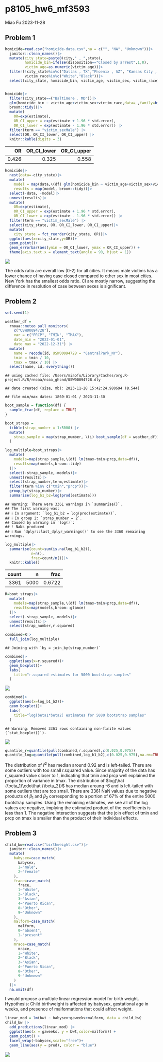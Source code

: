 p8105_hw6_mf3593
================
Miao Fu
2023-11-28

## Problem 1

``` r
homicide=read.csv("homicide-data.csv",na = c("", "NA", "Unknown"))|>
  janitor::clean_names()|>
  mutate(city_state=paste0(city," , ",state),
         homicide_bin=ifelse(disposition=="Closed by arrest",1,0),
         victim_age=as.numeric(victim_age))|>
  filter(!city_state%in%c("Dallas , TX","Phoenix , AZ", "Kansas City , MO", "Tulsa , AL"),
         victim_race%in%c("White","Black"))|>
  select(city_state, homicide_bin, victim_age, victim_sex, victim_race)


homicide|>
  filter(city_state==("Baltimore , MD"))|>
  glm(homicide_bin ~ victim_age+victim_sex+victim_race,data=_,family=binomial())|>
  broom::tidy()|>
  mutate(
    OR=exp(estimate),
    OR_CI_upper = exp(estimate + 1.96 * std.error),
    OR_CI_lower = exp(estimate - 1.96 * std.error)) |> 
  filter(term == "victim_sexMale") |> 
  select(OR, OR_CI_lower, OR_CI_upper) |>
  knitr::kable(digits = 3)
```

|    OR | OR_CI_lower | OR_CI_upper |
|------:|------------:|------------:|
| 0.426 |       0.325 |       0.558 |

``` r
homicide|>
  nest(data=-city_state)|>
  mutate(
    model = map(data,\(df) glm(homicide_bin ~ victim_age+victim_sex+victim_race,data=df,family=binomial())),
    results = map(model, broom::tidy))|>
  select(-data, -model)|> 
  unnest(results)|>
  mutate(
    OR=exp(estimate),
    OR_CI_upper = exp(estimate + 1.96 * std.error),
    OR_CI_lower = exp(estimate - 1.96 * std.error)) |> 
  filter(term == "victim_sexMale") |> 
  select(city_state, OR, OR_CI_lower, OR_CI_upper)|>
  mutate(
    city_state = fct_reorder(city_state, OR))|>
  ggplot(aes(x=city_state,y=OR))+
  geom_point()+
  geom_errorbar(aes(ymin = OR_CI_lower, ymax = OR_CI_upper)) + 
  theme(axis.text.x = element_text(angle = 90, hjust = 1))
```

![](p8105_hw6_mf3593_files/figure-gfm/unnamed-chunk-1-1.png)<!-- -->

The odds ratio are overall low (0-2) for all cities. It means male
victims has a lower chance of having case closed compared to other sex
in most cities. New York has the smallest odds ratio. CI are mostly
narrow, suggesting the difference in resolution of case between sexes is
significant.

## Problem 2

``` r
set.seed(1)

weather_df = 
  rnoaa::meteo_pull_monitors(
    c("USW00094728"),
    var = c("PRCP", "TMIN", "TMAX"), 
    date_min = "2022-01-01",
    date_max = "2022-12-31") |>
  mutate(
    name = recode(id, USW00094728 = "CentralPark_NY"),
    tmin = tmin / 10,
    tmax = tmax / 10) |>
  select(name, id, everything())
```

    ## using cached file: /Users/miaofu/Library/Caches/org.R-project.R/R/rnoaa/noaa_ghcnd/USW00094728.dly

    ## date created (size, mb): 2023-11-28 15:42:24.980694 (8.544)

    ## file min/max dates: 1869-01-01 / 2023-11-30

``` r
boot_sample = function(df) {
  sample_frac(df, replace = TRUE)
}

boot_straps = 
  tibble(strap_number = 1:5000) |> 
  mutate(
    strap_sample = map(strap_number, \(i) boot_sample(df = weather_df))
  )

log_multiple=boot_straps|>
  mutate(
    models=map(strap_sample,\(df) lm(tmax~tmin+prcp,data=df)),
    results=map(models,broom::tidy)
  )|>
  select(-strap_sample,-models)|>
  unnest(results)|>
  select(strap_number,term,estimate)|>
  filter(term %in% c("tmin","prcp"))|>
  group_by(strap_number)|>
  summarise(log_b1_b2=log(prod(estimate)))
```

    ## Warning: There were 3361 warnings in `summarise()`.
    ## The first warning was:
    ## ℹ In argument: `log_b1_b2 = log(prod(estimate))`.
    ## ℹ In group 2: `strap_number = 2`.
    ## Caused by warning in `log()`:
    ## ! NaNs produced
    ## ℹ Run `dplyr::last_dplyr_warnings()` to see the 3360 remaining warnings.

``` r
log_multiple|>
  summarise(count=sum(is.na(log_b1_b2)),
            n=n(),
            frac=count/n())|>
  knitr::kable()
```

| count |    n |   frac |
|------:|-----:|-------:|
|  3361 | 5000 | 0.6722 |

``` r
R=boot_straps|>
  mutate(
    models=map(strap_sample,\(df) lm(tmax~tmin+prcp,data=df)),
    results=map(models,broom::glance)
  )|>
  select(-strap_sample,-models)|>
  unnest(results)|>
  select(strap_number,r.squared)

combined=R|>
  full_join(log_multiple)
```

    ## Joining with `by = join_by(strap_number)`

``` r
combined|>
  ggplot(aes(x=r.squared))+
  geom_boxplot()+
  labs(
    title="r.squared estimates for 5000 bootstrap samples"
  )
```

![](p8105_hw6_mf3593_files/figure-gfm/unnamed-chunk-2-1.png)<!-- -->

``` r
combined|>
  ggplot(aes(x=log_b1_b2))+
  geom_boxplot()+
  labs(
    title="log(beta1*beta2) estimates for 5000 bootstrap samples"
  )
```

    ## Warning: Removed 3361 rows containing non-finite values (`stat_boxplot()`).

![](p8105_hw6_mf3593_files/figure-gfm/unnamed-chunk-2-2.png)<!-- -->

``` r
quantile_r=quantile(pull(combined,r.squared),c(0.025,0.975))
quantile_log=quantile(pull(combined,log_b1_b2),c(0.025,0.975),na.rm=TRUE)
```

The distribution of $\hat r^2$ has median around 0.92 and is
left-tailed. There are some outliers with too small r.squared value.
Since majority of the data has r_squared value closer to 1, indicating
that tmin and prcp well explained the proportion of variance in tmax.
The distribution of $log(\hat {\beta_1}\cdot\hat {\beta_2})$ has median
aroung -6 and is left-tailed with some outliers that are too small.
There are 3361 NaN values due to negative products of $\beta_1$ and
$\beta_2$ corresponding to a portion of 67% of the entire 5000 bootstrap
samples. Using the remaining estimates, we see all of the log values are
negative, implying the estimated product of the coefficients is less
than 1. The negative interaction suggests that the join effect of tmin
and prcp on tmax is smaller than the product of their individual
effects.

## Problem 3

``` r
child_bw=read.csv("birthweight.csv")|>
  janitor::clean_names()|>
  mutate(
    babysex=case_match(
      babysex,
      1~"male",
      2~"female"
    ),
    frace=case_match(
      frace,
      1~"White",
      2~"Black",
      3~"Asian",
      4~"Puerto Rican",
      8~"Other",
      9~"Unknown"
    ),
    malform=case_match(
      malform,
      0~"absent",
      1~"present"
    ),
    mrace=case_match(
      mrace,
      1~"White",
      2~"Black",
      3~"Asian",
      4~"Puerto Rican",
      8~"Other",
      9~"Unknown"
    )
  )|>
  na.omit(df)
```

I would propose a multiple linear regression model for birth weight.  
Hypothesis: Child birthweight is affected by babysex, gestational age in
weeks, and presence of malformations that could affect weight.

``` r
linear_mod = lm(bwt ~ babysex+gaweeks+malform, data = child_bw)
child_bw |> 
  add_predictions(linear_mod) |> 
  ggplot(aes(x = gaweeks, y = bwt,color=malform)) + 
  geom_point() +
  facet_wrap(~babysex,scale="free")+
  geom_line(aes(y = pred), color = "blue")
```

![](p8105_hw6_mf3593_files/figure-gfm/unnamed-chunk-4-1.png)<!-- -->
